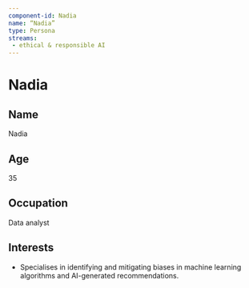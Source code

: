 ```yaml
---
component-id: Nadia
name: “Nadia”
type: Persona
streams:
 - ethical & responsible AI
---
```


# Nadia

## Name
Nadia

## Age
35

## Occupation
Data analyst

## Interests

- Specialises in identifying and mitigating biases in machine learning algorithms and AI-generated recommendations.